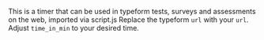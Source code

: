 This is a timer that can be used in typeform tests, surveys and assessments on the web, imported via script.js
Replace the typeform `url` with your `url`.
Adjust `time_in_min` to your desired time.
